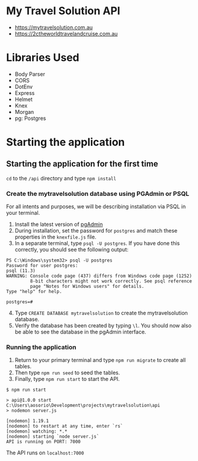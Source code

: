 # My Travel Solution API
- https://mytravelsolution.com.au
- https://2ctheworldtravelandcruise.com.au


# Libraries Used
- Body Parser
- CORS
- DotEnv
- Express
- Helmet
- Knex
- Morgan
- pg: Postgres

# Starting the application

## Starting the application for the first time

`cd` to the `/api` directory and type `npm install`

### Create the mytravelsolution database using PGAdmin or PSQL

For all intents and purposes, we will be describing installation via PSQL in your terminal.
1. Install the latest version of [pgAdmin](https://www.pgadmin.org/download)
2. During installation, set the password for `postgres` and match these properties in the `knexfile.js` file. 
3. In a separate terminal, type `psql -U postgres`. If you have done this correctly, you should see the following output:

```shell
PS C:\Windows\system32> psql -U postgres
Password for user postgres:
psql (11.3)
WARNING: Console code page (437) differs from Windows code page (1252)
         8-bit characters might not work correctly. See psql reference
         page "Notes for Windows users" for details.
Type "help" for help.

postgres=#
```

4. Type `CREATE DATABASE mytravelsolution` to create the mytravelsolution database.
5. Verify the database has been created by typing `\l`. You should now also be able to see the database in the pgAdmin interface.

### Running the application
1. Return to your primary terminal and type `npm run migrate` to create all tables.
2. Then type `npm run seed` to seed the tables.
3. Finally, type `npm run start` to start the API.

```shell
$ npm run start

> api@1.0.0 start C:\Users\aosorio\Development\projects\mytravelsolution\api
> nodemon server.js

[nodemon] 1.19.1
[nodemon] to restart at any time, enter `rs`
[nodemon] watching: *.*
[nodemon] starting `node server.js`
API is running on PORT: 7000
```


The API runs on `localhost:7000`